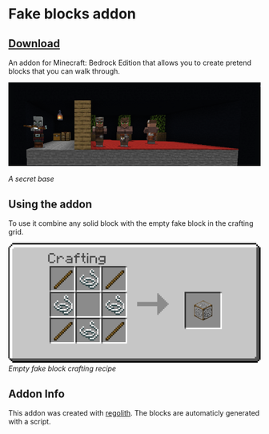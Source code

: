 # Fake blocks addon

## [Download](https://github.com/Hatchibombotar/fake-blocks-addon/releases/download/v1.0.0/fake_blocks.mcaddon)

An addon for Minecraft: Bedrock Edition that allows you to create pretend blocks that you can walk through.

![Person climbing a chain](./.github/assets/image.png)

_A secret base_

## Using the addon
To use it combine any solid block with the empty fake block in the crafting grid.

![Empty fake block crafting recipe](./.github/assets/recipe.png)
_Empty fake block crafting recipe_

## Addon Info
This addon was created with [regolith](https://bedrock-oss.github.io/regolith/). The blocks are automaticly generated with a script.
